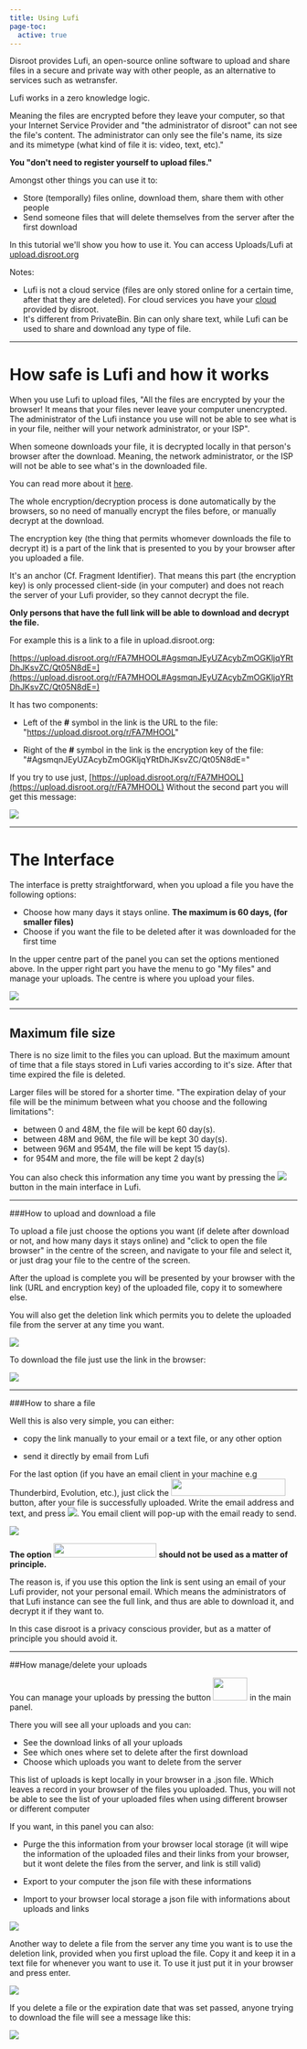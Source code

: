 ```yaml
---
title: Using Lufi
page-toc:
  active: true
---
```

Disroot provides Lufi, an open-source online software to upload and share files in a secure and private way with other people, as an alternative to services such as wetransfer.

Lufi works in a zero knowledge logic.

Meaning the files are encrypted before they leave your computer, so that your Internet Service Provider and "the administrator of disroot" can not see the file's content. The administrator can only see the file's name, its size and its mimetype (what kind of file it is: video, text, etc)."

**You "don't need to register yourself to upload files."**

Amongst other things you can use it to:

   - Store (temporally) files online, download them, share them with other people
   - Send someone files that will delete themselves from the server after the first download

In this tutorial we'll show you how to use it. You can access Uploads/Lufi at [upload.disroot.org](https://upload.disroot.org)

Notes:

- Lufi is not a cloud service (files are only stored online for a certain time, after that they are deleted). For cloud services you have your [cloud](http://https//:cloud.disroot.org) provided by disroot.
- It's different from PrivateBin. Bin can only share text, while Lufi can be used to share and download any type of file.

----------

# How safe is Lufi and how it works

When you use Lufi to upload files, "All the files are encrypted by your the browser! It means that your files never leave your computer unencrypted. The administrator of the Lufi instance you use will not be able to see what is in your file, neither will your network administrator, or your ISP".

When someone downloads your file, it is decrypted locally in that person's browser after the download. Meaning, the network administrator, or the ISP will not be able to see what's in the downloaded file.

You can read more about it [here](https://git.framasoft.org/luc/lufi).

The whole encryption/decryption process is done automatically by the browsers, so no need of manually encrypt the files before, or manually decrypt at the download.

The encryption key (the thing that permits whomever downloads the file to decrypt it) is a part of the link that is presented to you by your browser after you uploaded a file.

It's an anchor (Cf. Fragment Identifier). That means this part (the encryption key) is only processed client-side (in your computer) and does not reach the server of your Lufi provider, so they cannot decrypt the file.

**Only persons that have the full link will be able to download and decrypt the file.**

For example this is a link to a file in upload.disroot.org:

[https://upload.disroot.org/r/FA7MHOOL#AgsmqnJEyUZAcybZmOGKljqYRtDhJKsvZC/Qt05N8dE=](https://upload.disroot.org/r/FA7MHOOL#AgsmqnJEyUZAcybZmOGKljqYRtDhJKsvZC/Qt05N8dE=)

It has two components:

* Left of the **#** symbol in the link is the URL to the file:
"https://upload.disroot.org/r/FA7MHOOL"

* Right of the **#** symbol in the link is the encryption key of the file:
"#AgsmqnJEyUZAcybZmOGKljqYRtDhJKsvZC/Qt05N8dE="


If you try to use just, [https://upload.disroot.org/r/FA7MHOOL](https://upload.disroot.org/r/FA7MHOOL)
Without the second part you will get this message:


![](lufi01.png)



----------
# The Interface

The interface is pretty straightforward, when you upload a file you have the following options:

* Choose how many days it stays online. **The maximum is 60 days, (for smaller files)**
* Choose if you want the file to be deleted after it was downloaded for the first time

In the upper centre part of the panel you can set the options mentioned above. In the upper right part you have the menu to go "My files" and manage your uploads. The centre is where you upload your files.

![](lufi02.png)

----------

## Maximum file size

There is no size limit to the files you can upload. But the maximum amount of time that a file stays stored in Lufi varies according to it's size. After that time expired the file is deleted.

Larger files will be stored for a shorter time. "The expiration delay of your file will be the minimum between what you choose and the following limitations":

* between 0 and 48M, the file will be kept 60 day(s).
* between 48M and 96M, the file will be kept 30 day(s).
* between 96M and 954M, the file will be kept 15 day(s).
* for 954M and more, the file will be kept 2 day(s)

You can also check this information any time you want by pressing the ![](lufi03.png?resize=30,24) button in the main interface in Lufi.

----------

###How to upload and download a file<a name="upadndown"></a>

To upload a file just choose the options you want (if delete after download or not, and how many days it stays online) and "click to open the file browser" in the centre of the screen, and navigate to your file and select it, or just drag your file to the centre of the screen.

After the upload is complete you will be presented by your browser with the link (URL and encryption key) of the uploaded file, copy it to somewhere else.

You will also get the deletion link which permits you to delete the uploaded file from the server at any time you want.

![](lufi1.gif)

To download the file just use the link in the browser:

![](lufi2.gif)



----------


###How to share a file<a name="spampeople"></a>

Well this is also very simple, you can either:

* copy the link manually to your email or a text file, or any other option

* send it directly by email from Lufi

For the last option (if you have an email client in your machine e.g Thunderbird, Evolution, etc.), just click the <img src="lufi04.png" width="200" height="30"> button, after your file is successfully uploaded. Write the email address and text, and press ![](lufi05.png?resize=220,20). You email client will pop-up with the email ready to send.

![](lufi3.gif)

**The option** <img src="lufi06.png" width="180" height="25"> **should not be used as a matter of principle.**

The reason is, if you use this option the link is sent using an email of your Lufi provider, not your personal email. Which means the administrators of that Lufi instance can see the full link, and thus are able to download it, and decrypt it if they want to.

In this case disroot is a privacy conscious provider, but as a matter of principle you should avoid it.  



----------

##How manage/delete your uploads<a name="links"></a>

You can manage your uploads by pressing the button <img src="lufi07.png" width="60" height="40"> in the main panel.

There you will see all your uploads and you can:

* See the download links of all your uploads
* See which ones where set to delete after the first download
* Choose which uploads you want to delete from the server

 This list of uploads is kept locally in your browser in a .json file. Which leaves a record in your browser of the files you uploaded. Thus, you will not be able to see the list of your uploaded files when using different browser or different computer

If you want, in this panel you can also:

* Purge the this information from your browser local storage (it will wipe the information of the uploaded files and their links from your browser, but it wont delete the files from the server, and link is still valid)

* Export to your computer the json file with these informations

* Import to your browser local storage a json file with informations about uploads and links  

![](lufi4.gif)

Another way to delete a file from the server any time you want is to use the deletion link, provided when you first upload the file. Copy it and keep it in a text file for whenever you want to use it.
To use it just put it in your browser and press enter.

![](lufi08.png)

If you delete a file or the expiration date that was set passed, anyone trying to download the file will see a message like this:

![](lufi09.png)

